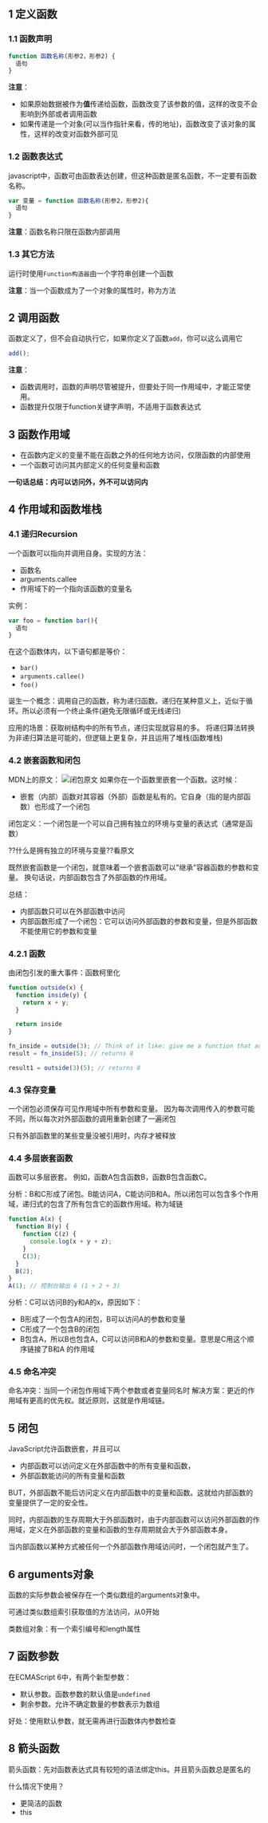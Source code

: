 ## 1 定义函数 ## 
### 1.1 函数声明 ### 
```javascript
function 函数名称(形参2，形参2) {
  语句
}
```

**注意**：
- 如果原始数据被作为**值**传递给函数，函数改变了该参数的值，这样的改变不会影响到外部或者调用函数
- 如果传递是一个对象(可以当作指针来看，传的地址)，函数改变了该对象的属性，这样的改变对函数外部可见

### 1.2 函数表达式 ### 
javascript中，函数可由函数表达创建，但这种函数是匿名函数，不一定要有函数名称。
```javascript
var 变量 = function 函数名称(形参2，形参2){
  语句
}
```

**注意**：函数名称只限在函数内部调用

### 1.3 其它方法 ###
运行时使用`Function构造器`由一个字符串创建一个函数

**注意**：当一个函数成为了一个对象的属性时，称为方法

## 2 调用函数 ## 
函数定义了，但不会自动执行它，如果你定义了函数`add`，你可以这么调用它
```javascript
add();
```

**注意**：
- 函数调用时，函数的声明尽管被提升，但要处于同一作用域中，才能正常使用。
- 函数提升仅限于function关键字声明，不适用于函数表达式

## 3 函数作用域 ## 
- 在函数内定义的变量不能在函数之外的任何地方访问，仅限函数的内部使用
- 一个函数可访问其内部定义的任何变量和函数

**一句话总结：内可以访问外，外不可以访问内**

## 4 作用域和函数堆栈 ## 
### 4.1 递归Recursion ###
一个函数可以指向并调用自身。实现的方法：
- 函数名
- arguments.callee
- 作用域下的一个指向该函数的变量名

实例：
```javascript
var foo = function bar(){
  语句
}
```

在这个函数体内，以下语句都是等价：
- `bar()`
- `arguments.callee()`
- `foo()`

诞生一个概念：调用自己的函数，称为递归函数。递归在某种意义上，近似于循环。所以必须有一个终止条件(避免无限循环或无线递归)

应用的场景：获取树结构中的所有节点，递归实现就容易的多。
将递归算法转换为非递归算法是可能的，但逻辑上更复杂，并且运用了堆栈(函数堆栈)


### 4.2 嵌套函数和闭包 ###
MDN上的原文：
![闭包原文](https://i.imgur.com/YFwmYwP.png)
如果你在一个函数里嵌套一个函数。这时候：
- 嵌套（内部）函数对其容器（外部）函数是私有的。它自身（指的是内部函数）也形成了一个闭包

闭包定义：一个闭包是一个可以自己拥有独立的环境与变量的表达式（通常是函数）

??什么是拥有独立的环境与变量??看原文

既然嵌套函数是一个闭包，就意味着一个嵌套函数可以"继承"容器函数的参数和变量。
换句话说，内部函数包含了外部函数的作用域。

总结：
- 内部函数只可以在外部函数中访问
- 内部函数形成了一个闭包：它可以访问外部函数的参数和变量，但是外部函数不能使用它的参数和变量

### 4.2.1 函数 ###
由闭包引发的重大事件：函数柯里化
```javascript
function outside(x) {
  function inside(y) {
    return x + y;
  }

  return inside
}

fn_inside = outside(3); // Think of it like: give me a function that adds 3 to whatever you give it
result = fn_inside(5); // returns 8

result1 = outside(3)(5); // returns 8
```
### 4.3 保存变量 ###
一个闭包必须保存可见作用域中所有参数和变量。
因为每次调用传入的参数可能不同，所以每次对外部函数的调用重新创建了一遍闭包

只有外部函数里的某些变量没被引用时，内存才被释放

### 4.4 多层嵌套函数 ###
函数可以多层嵌套。
例如，函数A包含函数B，函数B包含函数C。

分析：B和C形成了闭包。B能访问A，C能访问B和A。所以闭包可以包含多个作用域，递归式的包含了所有包含它的函数作用域。称为域链

```javascript
function A(x) {
  function B(y) {
    function C(z) {
      console.log(x + y + z);
    }
    C(3);
  }
  B(2);
}
A(1); // 控制台输出 6 (1 + 2 + 3)
```

分析：C可以访问B的y和A的x，原因如下：
- B形成了一个包含A的闭包，B可以访问A的参数和变量
- C形成了一个包含B的闭包
- B包含A，所以B也包含A，C可以访问B和A的参数和变量。意思是C用这个顺序链接了B和A 的作用域

### 4.5 命名冲突 ###
命名冲突：当同一个闭包作用域下两个参数或者变量同名时
解决方案：更近的作用域有更高的优先权。就近原则，这就是作用域链。

## 5 闭包 ## 
JavaScript允许函数嵌套，并且可以
- 内部函数可以访问定义在外部函数中的所有变量和函数，
- 外部函数能访问的所有变量和函数

BUT，外部函数不能后访问定义在内部函数中的变量和函数。这就给内部函数的变量提供了一定的安全性。

同时，内部函数的生存周期大于外部函数时，由于内部函数可以访问外部函数的作用域，定义在外部函数的变量和函数的生存周期就会大于外部函数本身。

当内部函数以某种方式被任何一个外部函数作用域访问时，一个闭包就产生了。

## 6 arguments对象 ## 
函数的实际参数会被保存在一个类似数组的arguments对象中。

可通过类似数组索引获取值的方法访问，从0开始

类数组对象：有一个索引编号和length属性

## 7 函数参数 ##
在ECMAScript 6中，有两个新型参数：
- 默认参数。函数参数的默认值是`undefined`
- 剩余参数。允许不确定数量的参数表示为数组

好处：使用默认参数，就无需再进行函数体内参数检查

##  8 箭头函数 ##
箭头函数：先对函数表达式具有较短的语法绑定this。并且箭头函数总是匿名的

什么情况下使用？
- 更简洁的函数
- this







